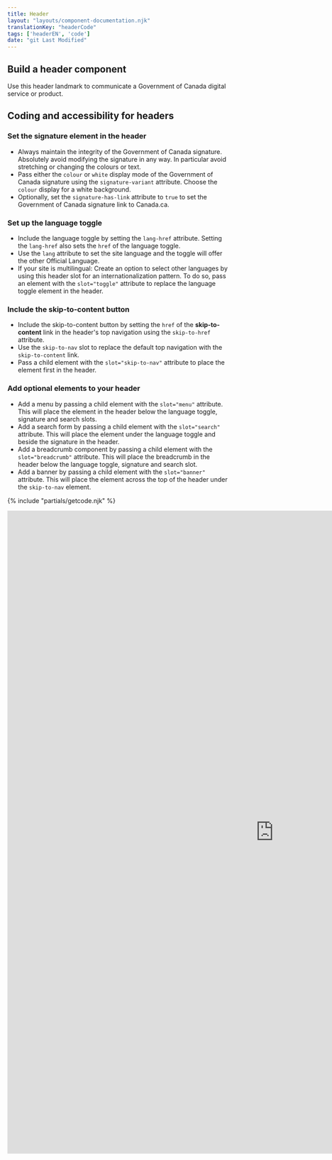 ```yaml
---
title: Header
layout: "layouts/component-documentation.njk"
translationKey: "headerCode"
tags: ['headerEN', 'code']
date: "git Last Modified"
---
```


## Build a header component

Use this header landmark to communicate a Government of Canada digital service or product.

## Coding and accessibility for headers

### Set the signature element in the header

- Always maintain the integrity of the Government of Canada signature. Absolutely avoid modifying the signature in any way. In particular avoid stretching or changing the colours or text.
- Pass either the `colour` or `white` display mode of the Government of Canada signature using the `signature-variant` attribute. Choose the `colour` display for a white background.
- Optionally, set the `signature-has-link` attribute to `true` to set the Government of Canada signature link to Canada.ca.

### Set up the language toggle

- Include the language toggle by setting the `lang-href` attribute. Setting the `lang-href` also sets the `href` of the language toggle.
- Use the `lang` attribute to set the site language and the toggle will offer the other Official Language.
- If your site is multilingual: Create an option to select other languages by using this header slot for an internationalization pattern. To do so, pass an element with the `slot="toggle"` attribute to replace the language toggle element in the header.

### Include the skip-to-content button

- Include the skip-to-content button by setting the `href` of the **skip-to-content** link in the header's top navigation using the `skip-to-href` attribute.
- Use the `skip-to-nav` slot to replace the default top navigation with the `skip-to-content` link.
- Pass a child element with the `slot="skip-to-nav"` attribute to place the element first in the header.

### Add optional elements to your header

- Add a menu by passing a child element with the `slot="menu"` attribute. This will place the element in the header below the language toggle, signature and search slots.
- Add a search form by passing a child element with the `slot="search"` attribute. This will place the element under the language toggle and beside the signature in the header.
- Add a breadcrumb component by passing a child element with the `slot="breadcrumb"` attribute. This will place the breadcrumb in the header below the language toggle, signature and search slot.
- Add a banner by passing a child element with the `slot="banner"` attribute. This will place the element across the top of the header under the `skip-to-nav` element.

{% include "partials/getcode.njk" %}

<iframe
  title="Overview of gcds-header properties and events."
  src="https://cds-snc.github.io/gcds-components/iframe.html?viewMode=docs&demo=true&singleStory=true&id=components-header--events-properties"
  width="1200"
  height="1450"
  style="display: block; margin: 0 auto;"
  frameBorder="0"
  allow="clipboard-write"
></iframe>
